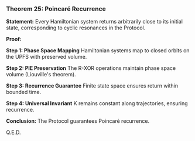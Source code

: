### Theorem 25: Poincaré Recurrence

**Statement:** Every Hamiltonian system returns arbitrarily close to its initial state, corresponding to cyclic resonances in the Protocol.

**Proof:**

**Step 1: Phase Space Mapping**
Hamiltonian systems map to closed orbits on the UPFS with preserved volume.

**Step 2: PIE Preservation**
The R-XOR operations maintain phase space volume (Liouville's theorem).

**Step 3: Recurrence Guarantee**
Finite state space ensures return within bounded time.

**Step 4: Universal Invariant**
K remains constant along trajectories, ensuring recurrence.

**Conclusion:** The Protocol guarantees Poincaré recurrence.

Q.E.D.
